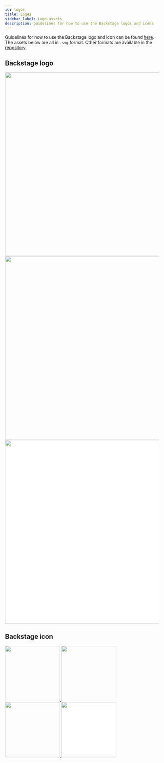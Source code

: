 ```yaml
---
id: logos
title: Logos
sidebar_label: Logo assets
description: Guidelines for how to use the Backstage logos and icons
---
```


Guidelines for how to use the Backstage logo and icon can be found
[here](/logo_assets/Backstage_Identity_Assets_Overview.pdf). The assets below
are all in `.svg` format. Other formats are available in the
[repository](https://github.com/backstage/backstage/tree/master/microsite/static/logo_assets).

## Backstage logo

<a href="/logo_assets/svg/Logo_White.svg">
  <img src="/logo_assets/svg/Logo_White.svg" width="600" />
</a>

<a href="/logo_assets/svg/Logo_Teal.svg">
  <img src="/logo_assets/svg/Logo_Teal.svg" width="600" />
</a>

<a href="/logo_assets/svg/Logo_Black.svg">
  <img src="/logo_assets/svg/Logo_Black.svg" width="600" style="background-color:white" />
</a>

## Backstage icon

<div>
  <a href="/logo_assets/svg/Icon_White.svg">
    <img src="/logo_assets/svg/Icon_White.svg" width="180" height="180" />
  </a>
  <a href="/logo_assets/svg/Icon_Teal.svg">
    <img src="/logo_assets/svg/Icon_Teal.svg" width="180" height="180" />
  </a>
  <a href="/logo_assets/svg/Icon_Gradient.svg">
    <img src="/logo_assets/svg/Icon_Gradient.svg" width="180" height="180" />
  </a>
  <a href="/logo_assets/svg/Icon_Black.svg">
    <img src="/logo_assets/svg/Icon_Black.svg" width="180" height="180" style="background-color:white" />
  </a>
</div>
